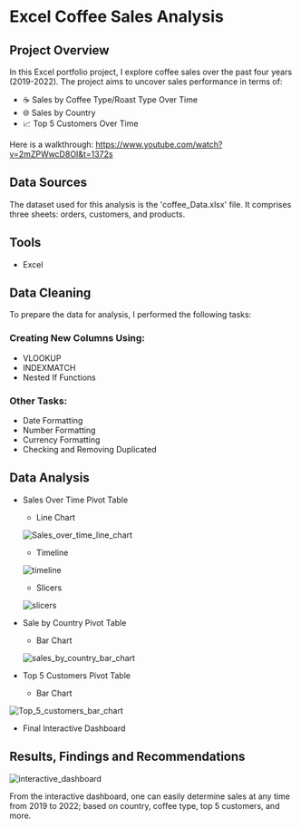 # Excel Coffee Sales Analysis 

## Project Overview

In this Excel portfolio project, I explore coffee sales over the past four years (2019-2022). The project aims to uncover sales performance in terms of:
- ☕ Sales by Coffee Type/Roast Type Over Time
- 🌐 Sales by Country
- 📈 Top 5 Customers Over Time

Here is a walkthrough: https://www.youtube.com/watch?v=2mZPWwcD8OI&t=1372s

## Data Sources 
The dataset used for this analysis is the 'coffee_Data.xlsx' file. It comprises three sheets: orders, customers, and products.

## Tools
- Excel

## Data Cleaning 
To prepare the data for analysis, I performed the following tasks:

### Creating New Columns Using:
- VLOOKUP
- INDEXMATCH
- Nested If Functions

### Other Tasks:
- Date Formatting 
- Number Formatting
- Currency Formatting 
- Checking and Removing Duplicated

## Data Analysis
- Sales Over Time Pivot Table
    - Line Chart
  
  ![Sales_over_time_line_chart](https://github.com/Brian-Oseko/Coffee-Sales-Analysis-Project/assets/151272645/bc5bf2aa-1b39-4c0e-a476-54c3211cc768)

      
    - Timeline
  
  ![timeline](https://github.com/Brian-Oseko/Coffee-Sales-Analysis-Project/assets/151272645/51fbfb9c-91cf-4ff0-addc-f6b7027e1aa2)
      
    - Slicers
 
      
   ![slicers](https://github.com/Brian-Oseko/Coffee-Sales-Analysis-Project/assets/151272645/063dfe08-5301-4f52-95ae-51c43a10d393)


- Sale by Country Pivot Table
    -  Bar Chart
      
  ![sales_by_country_bar_chart](https://github.com/Brian-Oseko/Coffee-Sales-Analysis-Project/assets/151272645/66fca126-bba1-4450-9d56-d647beb03391)


- Top 5 Customers Pivot Table
    - Bar Chart
 
      
![Top_5_customers_bar_chart](https://github.com/Brian-Oseko/Coffee-Sales-Analysis-Project/assets/151272645/3a531f72-b6d6-4e0f-a2c2-5da5549c28da)


- Final Interactive Dashboard


## Results, Findings and Recommendations

![interactive_dashboard](https://github.com/Brian-Oseko/Coffee-Sales-Analysis-Project/assets/151272645/72b71705-1228-473b-8b35-262beb6e45e7)

From the interactive dashboard, one can easily determine sales at any time from 2019 to 2022; based on country, coffee type, top 5 customers, and more.



